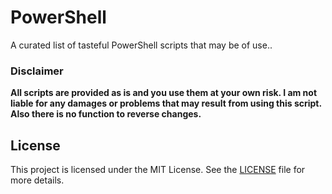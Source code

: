 # PowerShell
A curated list of tasteful PowerShell scripts that may be of use..

### Disclaimer

**All scripts are provided as is and you use them at your own risk. I am not liable for any damages or problems that may result from using this script. Also there is no function to reverse changes.**

## License

This project is licensed under the MIT License. See the [LICENSE](LICENSE) file for more details.
